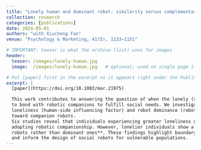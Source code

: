 ```yaml
---
title: "Lonely human and dominant robot: similarity versus complementary attraction"
collection: research
categories: [publications]
date: 2024-05-01
authors: "with Xiucheng Fan"
venue: "Psychology & Marketing, 41(5), 1133–1151"

# IMPORTANT: teaser is what the archive (list) uses for images
header:
  teaser: /images/lonely-human.jpg
  image:  /images/lonely-human.jpg   # optional; used on single page if you open it

# Put [paper] first in the excerpt so it appears right under the Published line
excerpt: |
  [paper](https://doi.org/10.1002/mar.21975)

  This work contributes to answering the question of when the lonely (vs. non-lonely) would be more or less likely
  to bond with robotic companions to fulfill social needs. We investigate the joint effect of users’ levels of
  loneliness (human-side influencing factor) and robot dominance (robot-side influencing factor) on users’ attitudes
  toward companion robots.
  Six studies reveal that individuals experiencing greater loneliness generally hold less favorable attitudes toward
  adopting robotic companionship. However, lonelier individuals show a **higher inclination to bond with submissive
  robots rather than dominant ones**. These findings highlight boundary conditions for consumer–robot relationships
  and inform the design of social robots for vulnerable populations.
---
```


